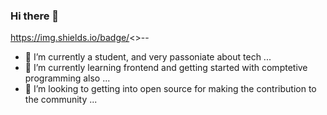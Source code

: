 ### Hi there 👋

https://img.shields.io/badge/<>-<Javascript>-<yellow>

- 🔭 I’m currently a student, and very passoniate about tech ...
- 🌱 I’m currently learning frontend and getting started with comptetive programming also ...
- 👯 I’m looking to getting into open source for making the contribution to the community ...
